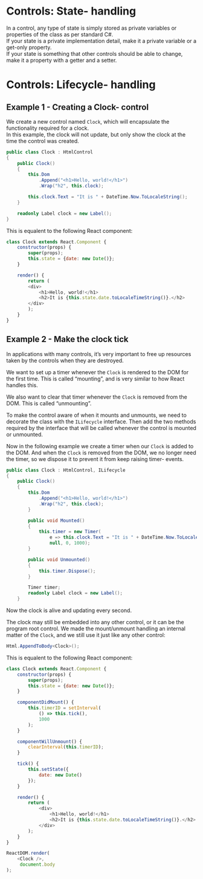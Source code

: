 
# Controls: State- handling

In a control, any type of state is simply stored as private variables or properties of the class as per standard C#.\
If your state is a private implementation detail, make it a private variable or a get-only property.\
If your state is something that other controls should be able to change, make it a property with a getter and a setter.


# Controls: Lifecycle- handling


## Example 1 - Creating a Clock- control

We create a new control named `Clock`, which will encapsulate the functionality required for a clock.\
In this example, the clock will not update, but only show the clock at the time the control was created. 

```c#
public class Clock : HtmlControl
{
    public Clock()
    {
        this.Dom
            .Append("<h1>Hello, world!</h1>")
            .Wrap("h2", this.clock);

        this.clock.Text = "It is " + DateTime.Now.ToLocaleString();
    }

    readonly Label clock = new Label();
}
```

This is equalent to the following React component:
```js
class Clock extends React.Component {
    constructor(props) {
        super(props);
        this.state = {date: new Date()};
    }

    render() {
        return (
        <div>
            <h1>Hello, world!</h1>
            <h2>It is {this.state.date.toLocaleTimeString()}.</h2>
        </div>
        );
    }
}
```


## Example 2 - Make the clock tick

In applications with many controls, it’s very important to free up resources taken by the controls when they are destroyed.

We want to set up a timer whenever the `Clock` is rendered to the DOM for the first time.
This is called “mounting”, and is very similar to how React handles this.

We also want to clear that timer whenever the `Clock` is removed from the DOM. This is called “unmounting”.

To make the control aware of when it mounts and unmounts, we need to decorate the class with the `ILifecycle` interface.
Then add the two methods required by the interface that will be called whenever the control is mounted or unmounted.

Now in the following example we create a timer when our `Clock` is added to the DOM. And when the `Clock` is removed from the DOM, we no longer need the timer, so we dispose it to prevent it from keep raising timer- events.

```c#
public class Clock : HtmlControl, ILifecycle
{
    public Clock()
    {
        this.Dom
            .Append("<h1>Hello, world!</h1>")
            .Wrap("h2", this.clock);
        }

        public void Mounted()
        {
            this.timer = new Timer(
                e => this.clock.Text = "It is " + DateTime.Now.ToLocaleString(), 
                null, 0, 1000);
        }

        public void Unmounted()
        {
            this.timer.Dispose();
        }

        Timer timer;
        readonly Label clock = new Label();
    }
```

Now the clock is alive and updating every second.

The clock may still be embedded into any other control, or it can be the program root control.
We made the mount/unmount handling an internal matter of the `Clock`, and we still use it just like any other control:

```c#
Html.AppendToBody<Clock>();
```

This is equalent to the following React component:

```js
class Clock extends React.Component {
    constructor(props) {
        super(props);
        this.state = {date: new Date()};
    }

    componentDidMount() {
        this.timerID = setInterval(
            () => this.tick(),
            1000
        );
    }

    componentWillUnmount() {
        clearInterval(this.timerID);
    }

    tick() {
        this.setState({
            date: new Date()
        });
    }

    render() {
        return (
            <div>
                <h1>Hello, world!</h1>
                <h2>It is {this.state.date.toLocaleTimeString()}.</h2>
            </div>
        );
    }
}

ReactDOM.render(
    <Clock />,
     document.body
);
```

